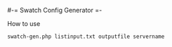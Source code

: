#-= Swatch Config Generator =-

How to use

```swatch-gen.php listinput.txt outputfile servername```
